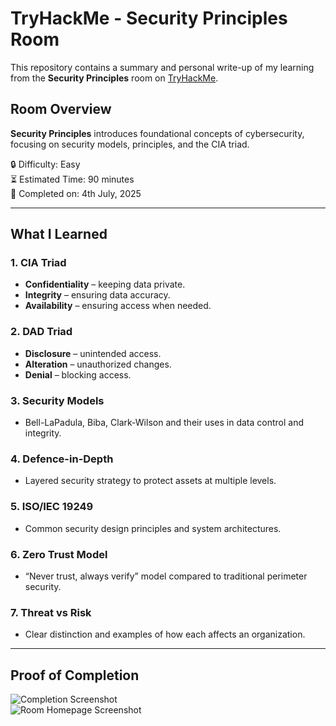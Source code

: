 # TryHackMe - Security Principles Room

This repository contains a summary and personal write-up of my learning from the **Security Principles** room on [TryHackMe](https://tryhackme.com).

## Room Overview
**Security Principles** introduces foundational concepts of cybersecurity, focusing on security models, principles, and the CIA triad. 

🔒 Difficulty: Easy  
⏳ Estimated Time: 90 minutes  
📆 Completed on: 4th July, 2025

---

## What I Learned

### 1. CIA Triad
- **Confidentiality** – keeping data private.
- **Integrity** – ensuring data accuracy.
- **Availability** – ensuring access when needed.

### 2. DAD Triad
- **Disclosure** – unintended access.
- **Alteration** – unauthorized changes.
- **Denial** – blocking access.

### 3. Security Models
- Bell-LaPadula, Biba, Clark-Wilson and their uses in data control and integrity.

### 4. Defence-in-Depth
- Layered security strategy to protect assets at multiple levels.

### 5. ISO/IEC 19249
- Common security design principles and system architectures.

### 6. Zero Trust Model
- “Never trust, always verify” model compared to traditional perimeter security.

### 7. Threat vs Risk
- Clear distinction and examples of how each affects an organization.

---

## Proof of Completion

![Completion Screenshot](./completion_screenshot.png)  
![Room Homepage Screenshot](./room_homepage.png)

